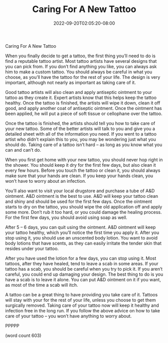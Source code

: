 ﻿---
title: "Caring For A New Tattoo"
date: 2022-09-20T02:05:20-08:00
description: "Tattoos Tips for Web Success"
featured_image: "/images/Tattoos.jpg"
tags: ["Tattoos"]
---

Caring For A New Tattoo

When you finally decide to get a tattoo, the first thing you’ll need to do is find a reputable tattoo artist.  Most tattoo artists have several designs that you can pick from.  If you don’t find anything you like, you can always ask him to make a custom tattoo.  You should always be careful in what you choose, as you’ll have the tattoo for the rest of your life.  The design is very important, although not nearly as important as taking care of it.

Good tattoo artists will also clean and apply antiseptic ointment to your tattoo as they create it.  Expert artists know that this helps keep the tattoo healthy.  Once the tattoo is finished, the artists will wipe it down, clean it off good, and apply another coat of antiseptic ointment.  Once the ointment has been applied, he will put a piece of soft tissue or cellophane over the tattoo.

Once the tattoo is finished, the artists should tell you how to take care of your new tattoo.  Some of the better artists will talk to you and give you a detailed sheet with all of the information you need.  If you went to a tattoo artist who didn’t explain this to you, you may be wondering just what you should do.  Taking care of a tattoo isn’t hard – as long as you know what you can and can’t do.

When you first get home with your new tattoo, you should never hop right in the shower.  You should keep it dry for the first few days, but also clean it every few hours.  Before you touch the tattoo or clean it, you should always make sure that your hands are clean.  If you keep your hands clean, you won’t have to worry about an infection.  

You’ll also want to visit your local drugstore and purchase a tube of A&D ointment.  A&D ointment is the best to use.  A&D will keep your tattoo clean and shiny and should be used for the first few days. Once the ointment starts to dry on the tattoo, you should wipe the old application off and apply some more.  Don’t rub it too hard, or you could damage the healing process.  For the first few days, you should avoid using soap as well.

After 5 – 6 days, you can quit using the ointment.  A&D ointment will keep your tattoo healthy, which you’ll notice the first time you apply it.  After you stop using it, you should use an unscented body lotion.  You want to avoid body lotions that have scents, as they can easily irritate the tender skin that resides under your tattoo.

After you have used the lotion for a few days, you can stop using it.  Most tattoos, after they have healed, tend to leave a scab in some areas.  If your tattoo has a scab, you should be careful when you try to pick it.  If you aren’t careful, you could end up damaging your design.  The best thing to do is you have a scab is to leave it alone.  You can put A&D ointment on it if you want, as most of the time a scab will itch.

A tattoo can be a great thing to have providing you take care of it. Tattoos will stay with your for the rest of your life, unless you choose to get them surgically removed.  Taking care of your tattoo now will keep it healthy and infection free in the long run.  If you follow the above advice on how to take care of your tattoo – you won’t have anything to worry about.

PPPPP

(word count 603)

